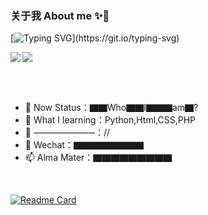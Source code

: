 ### 关于我 About me ✨👋
[![Typing SVG](https://readme-typing-svg.demolab.com?font=Jetbrains+Mono&pause=1000&color=66CCFF&center=true&vCenter=true&width=600&lines=An+idiot+is+still+struggling+for+meaningless.)](https://git.io/typing-svg)
<!--github-readme-stats.vercel.app-->
<!--[![InfinityEx's GitHub stats]-->
<img src="https://github-readme-stats-cyan-delta.vercel.app/api?username=InfinityEx&card_width=420" align="left">
<img src="https://github-readme-stats-cyan-delta.vercel.app/api/top-langs/?username=InfinityEx&layout=compact&card_width=320" align="center">

<br><br>
- 🔭 Now Status：▇▇Who▇▇I▇▇▇am▇?
- 🌱 What I learning：Python,Html,CSS,PHP
- 👯 ———————：//<!--- 🤔 ???：▇▇▇▇▇▇▇▇-->
- 💬 Wechat：▇▇▇▇▇▇▇▇
- 📫 Alma Mater：▇▇▇▇▇▇▇▇▇
<!-- 😄 ▇▇▇▇▇▇▇▇▇▇▇▇▇▇▇▇▇▇▇▇▇▇▇-->
<!-- ⚡ I like……：▇▇,▇▇▇-->
</p>
<br>

[![Readme Card](https://github-readme-stats-cyan-delta.vercel.app/api/pin/?username=InfinityEx&repo=DLwebsite_HttpResponse_Grabber)](https://github.com/InfinityEx/DLwebsite_HttpResponse_Grabber)
<!--**InfinityEx/InfinityEx** is a ✨ _special_ ✨ repository because its `README.md` (this file) appears on your GitHub profile.-->
